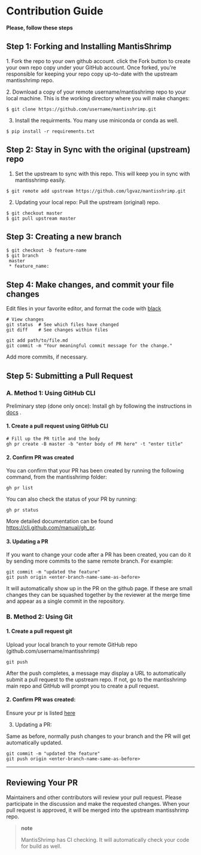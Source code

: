 # Contribution Guide

**Please, follow these steps**

## Step 1: Forking and Installing MantisShrimp

​1. Fork the repo to your own github account. click the Fork button to
create your own repo copy under your GitHub account. Once forked, you're
responsible for keeping your repo copy up-to-date with the upstream
mantisshrimp repo.

​2. Download a copy of your remote username/mantisshrimp repo to your
local machine. This is the working directory where you will make
changes:

``` {.sourceCode .bash}
$ git clone https://github.com/username/mantisshrimp.git
```

3.  Install the requirments. You many use miniconda or conda as well.

``` {.sourceCode .bash}
$ pip install -r requirements.txt
```

## Step 2: Stay in Sync with the original (upstream) repo

1.  Set the upstream to sync with this repo. This will keep you in sync
    with mantisshrimp easily.

``` {.sourceCode .bash}
$ git remote add upstream https://github.com/lgvaz/mantisshrimp.git
```

2.  Updating your local repo: Pull the upstream (original) repo.

``` {.sourceCode .bash}
$ git checkout master
$ git pull upstream master
```

## Step 3: Creating a new branch

``` {.sourceCode .bash}
$ git checkout -b feature-name
$ git branch
 master 
 * feature_name: 
```

## Step 4: Make changes, and commit your file changes

Edit files in your favorite editor, and format the code with
[black](https://black.readthedocs.io/en/stable/)

``` {.sourceCode .bash}
# View changes
git status  # See which files have changed
git diff    # See changes within files

git add path/to/file.md
git commit -m "Your meaningful commit message for the change."
```

Add more commits, if necessary.

## Step 5: Submitting a Pull Request

### A. Method 1: Using GitHub CLI

Preliminary step (done only once): Install gh by following the
instructions in [docs](https://cli.github.com/manual/installation) .

#### 1. Create a pull request using GitHub CLI

``` {.sourceCode .bash}
# Fill up the PR title and the body 
gh pr create -B master -b "enter body of PR here" -t "enter title"
```

#### 2. Confirm PR was created

You can confirm that your PR has been created by running the following
command, from the mantisshrimp folder:

``` {.sourceCode .bash}
gh pr list 
```

You can also check the status of your PR by running:

``` {.sourceCode .bash}
gh pr status 
```

More detailed documentation can be found
<https://cli.github.com/manual/gh_pr>.

#### 3. Updating a PR

If you want to change your code after a PR has been created, you can do
it by sending more commits to the same remote branch. For example:

``` {.sourceCode .bash}
git commit -m "updated the feature"
git push origin <enter-branch-name-same-as-before>
```

It will automatically show up in the PR on the github page. If these are
small changes they can be squashed together by the reviewer at the merge
time and appear as a single commit in the repository.

### B. Method 2: Using Git

#### 1. Create a pull request git

Upload your local branch to your remote GitHub repo
(github.com/username/mantisshrimp)

``` {.sourceCode .bash}
git push
```

After the push completes, a message may display a URL to automatically
submit a pull request to the upstream repo. If not, go to the
mantisshrimp main repo and GitHub will prompt you to create a pull
request.

#### 2. Confirm PR was created:

Ensure your pr is listed
[here](https://github.com/lgvaz/mantisshrimp/pulls)

3.  Updating a PR:

Same as before, normally push changes to your branch and the PR will get
automatically updated.

``` {.sourceCode .bash}
git commit -m "updated the feature"
git push origin <enter-branch-name-same-as-before>
```

* * * * *

## Reviewing Your PR

Maintainers and other contributors will review your pull request. Please
participate in the discussion and make the requested changes. When your
pull request is approved, it will be merged into the upstream
mantisshrimp repo.

> **note**
>
> MantisShrimp has CI checking. It will automatically check your code
> for build as well.
